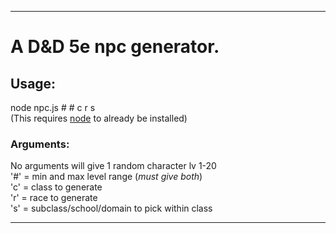
---
# A D&D 5e npc generator.

## **Usage:** 
node npc.js # # c r s\
(This requires [node](https://nodejs.org) to already be installed)

### **Arguments:**
No arguments will give 1 random character lv 1-20\
'#' = min and max level range (*must give both*)\
'c' = class to generate\
'r' = race to generate\
's' = subclass/school/domain to pick within class

---
